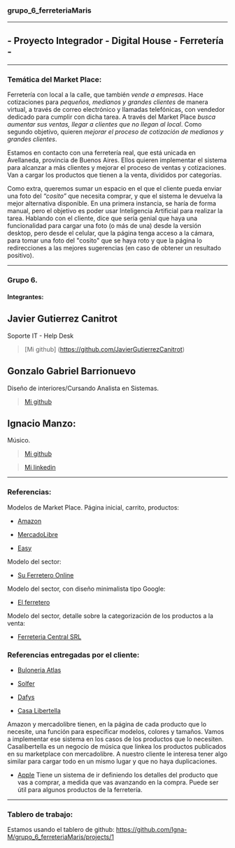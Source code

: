 ### grupo_6_ferreteriaMaris
------------------------------------
## - Proyecto Integrador - Digital House - Ferretería - 
---------------------------

### Temática del Market Place:

Ferretería con local a la calle, que también *vende a empresas*. Hace cotizaciones para *pequeños, medianos y grandes clientes* de manera virtual, a través de correo electrónico y llamadas telefónicas, con vendedor dedicado para cumplir con dicha tarea.
A través del Market Place *busca aumentar sus ventas, llegar a clientes que no llegan al local*. Como segundo objetivo, quieren *mejorar el proceso de cotización de medianos y grandes clientes*.

Estamos en contacto con una ferretería real, que está unicada en Avellaneda, provincia de Buenos Aires. Ellos quieren implementar el sistema para alcanzar a más clientes y mejorar el proceso de ventas y cotizaciones. Van a cargar los productos que tienen a la venta, divididos por categorías.

Como extra, queremos sumar un espacio en el que el cliente pueda enviar una foto del *“cosito”* que necesita comprar, y que el sistema le devuelva la mejor alternativa disponible. En una primera instancia, se haría de forma manual, pero el objetivo es poder usar Inteligencia Artificial para realizar la tarea.
Hablando con el cliente, dice que sería genial que haya una funcionalidad para cargar una foto (o más de una) desde la versión desktop, pero desde el celular, que la página tenga acceso a la cámara, para tomar una foto del "cosito" que se haya roto y que la página lo redirecciones a las mejores sugerencias (en caso de obtener un resultado positivo).

-------------------------------------

### Grupo 6.
#### Integrantes:

## Javier Gutierrez Canitrot
Soporte IT - Help Desk

> [Mi github] (https://github.com/JavierGutierrezCanitrot)

## Gonzalo Gabriel Barrionuevo
Diseño de interiores/Cursando Analista en Sistemas.

> [Mi github](https://github.com/GonzaloGabrielBarrionuevo)

## Ignacio Manzo:
Músico.
> [Mi github](https://github.com/Igna-M)

> [Mi linkedin](https://www.linkedin.com/in/ignacio-manzo/)

-------------------------------------------

### Referencias:
Modelos de Market Place. Página inicial, carrito, productos:

* [Amazon](https://www.amazon.com/)

* [MercadoLibre](https://www.mercadolibre.com.ar/)

* [Easy](https://www.easy.com.ar/)

Modelo del sector:

* [Su Ferretero Online](https://suferreteriaonline.com.ar/)

Modelo del sector, con diseño minimalista tipo Google:

* [El ferretero](https://elferretero.com.ar/)

Modelo del sector, detalle sobre la categorización de los productos a la venta:

* [Ferreteria Central SRL](https://ferreteriacentralsrl.com/productos/)


### Referencias entregadas por el cliente:

* [Buloneria Atlas](https://www.buloneraatlas.com.ar/)

* [Solfer](https://solfer.com.ar/)

* [Dafys](https://dafys.com.ar/)

* [Casa Libertella](https://www.casalibertella.com/)

Amazon y mercadolibre tienen, en la página de cada producto que lo necesite, una función para especificar modelos, colores y tamaños. Vamos a implementar ese sistema en los casos de los productos que lo necesiten.
Casalibertella es un negocio de música que linkea los productos publicados en su marketplace con mercadolibre. A nuestro cliente le interesa tener algo similar para cargar todo en un mismo lugar y que no haya duplicaciones.

* [Apple](https://www.apple.com/)
Tiene un sistema de ir definiendo los detalles del producto que vas a comprar, a medida que vas avanzando en la compra. Puede ser útil para algunos productos de la ferretería.


-------------------------------------------
### Tablero de trabajo:
Estamos usando el tablero de github:
https://github.com/Igna-M/grupo_6_ferreteriaMaris/projects/1

